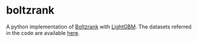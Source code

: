 # boltzrank

A python implementation of [Boltzrank](http://citeseerx.ist.psu.edu/viewdoc/download?doi=10.1.1.149.7304&rep=rep1&type=pdf) with [LightGBM](https://lightgbm.readthedocs.io/en/latest/).
The datasets referred in the code are available [here](https://www.microsoft.com/en-us/research/project/mslr/).
